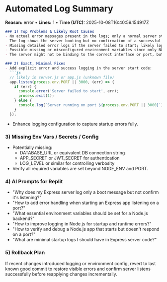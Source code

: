 # Automated Log Summary

**Reason:** error • **Lines:** 1 • **Time (UTC):** 2025-10-08T16:40:59.154917Z

<!-- fingerprint:07d5540c1802 -->

```markdown
### 1) Top Problems & Likely Root Causes
- No actual error messages present in the logs; only a normal server start message.
- The log shows the server booting but no confirmation of a successful listening event.
- Missing detailed error logs if the server failed to start; likely logging configuration issue.
- Possible missing or misconfigured environment variables since only NODE_ENV and PORT are shown.
- The server might not be binding to the correct interface or port, but no indication here.

### 2) Exact, Minimal Fixes
- Add explicit error and success logging in the server start code:
  ```js
  // likely in server.js or app.js (unknown file)
  app.listen(process.env.PORT || 3000, (err) => {
    if (err) {
      console.error('Server failed to start', err);
      process.exit(1);
    } else {
      console.log(`Server running on port ${process.env.PORT || 3000}`);
    }
  });
  ```
- Enhance logging configuration to capture startup errors fully.

### 3) Missing Env Vars / Secrets / Config
- Potentially missing:
  - DATABASE_URL or equivalent DB connection string
  - APP_SECRET or JWT_SECRET for authentication
  - LOG_LEVEL or similar for controlling verbosity
- Verify all required variables are set beyond NODE_ENV and PORT.

### 4) AI Prompts for Replit
- "Why does my Express server log only a boot message but not confirm it's listening?"
- "How to add error handling when starting an Express app listening on a port?"
- "What essential environment variables should be set for a Node.js backend?"
- "How to improve logging in Node.js for startup and runtime errors?"
- "How to verify and debug a Node.js app that starts but doesn't respond on a port?"
- "What are minimal startup logs I should have in Express server code?"

### 5) Rollback Plan
If recent changes introduced logging or environment config, revert to last known good commit to restore visible errors and confirm server listens successfully before reapplying changes incrementally.
```
